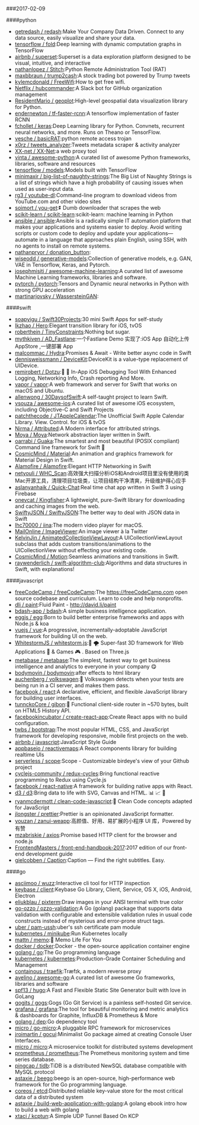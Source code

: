 ###2017-02-09

####python
* [getredash / redash](https://github.com/getredash/redash):Make Your Company Data Driven. Connect to any data source, easily visualize and share your data.
* [tensorflow / fold](https://github.com/tensorflow/fold):Deep learning with dynamic computation graphs in TensorFlow
* [airbnb / superset](https://github.com/airbnb/superset):Superset is a data exploration platform designed to be visual, intuitive, and interactive
* [nathanlopez / Stitch](https://github.com/nathanlopez/Stitch):Python Remote Administration Tool (RAT)
* [maxbbraun / trump2cash](https://github.com/maxbbraun/trump2cash):A stock trading bot powered by Trump tweets
* [kylemcdonald / FreeWifi](https://github.com/kylemcdonald/FreeWifi):How to get free wifi.
* [Netflix / hubcommander](https://github.com/Netflix/hubcommander):A Slack bot for GitHub organization management
* [ResidentMario / geoplot](https://github.com/ResidentMario/geoplot):High-level geospatial data visualization library for Python.
* [endernewton / tf-faster-rcnn](https://github.com/endernewton/tf-faster-rcnn):A tensorflow implementation of faster RCNN
* [fchollet / keras](https://github.com/fchollet/keras):Deep Learning library for Python. Convnets, recurrent neural networks, and more. Runs on Theano or TensorFlow.
* [vesche / basicRAT](https://github.com/vesche/basicRAT):python remote access trojan
* [x0rz / tweets_analyzer](https://github.com/x0rz/tweets_analyzer):Tweets metadata scraper & activity analyzer
* [XX-net / XX-Net](https://github.com/XX-net/XX-Net):a web proxy tool
* [vinta / awesome-python](https://github.com/vinta/awesome-python):A curated list of awesome Python frameworks, libraries, software and resources
* [tensorflow / models](https://github.com/tensorflow/models):Models built with TensorFlow
* [minimaxir / big-list-of-naughty-strings](https://github.com/minimaxir/big-list-of-naughty-strings):The Big List of Naughty Strings is a list of strings which have a high probability of causing issues when used as user-input data.
* [rg3 / youtube-dl](https://github.com/rg3/youtube-dl):Command-line program to download videos from YouTube.com and other video sites
* [soimort / you-get](https://github.com/soimort/you-get):⏬ Dumb downloader that scrapes the web
* [scikit-learn / scikit-learn](https://github.com/scikit-learn/scikit-learn):scikit-learn: machine learning in Python
* [ansible / ansible](https://github.com/ansible/ansible):Ansible is a radically simple IT automation platform that makes your applications and systems easier to deploy. Avoid writing scripts or custom code to deploy and update your applications— automate in a language that approaches plain English, using SSH, with no agents to install on remote systems.
* [nathanpryor / donation_button](https://github.com/nathanpryor/donation_button):
* [wiseodd / generative-models](https://github.com/wiseodd/generative-models):Collection of generative models, e.g. GAN, VAE in Tensorflow, Keras, and Pytorch.
* [josephmisiti / awesome-machine-learning](https://github.com/josephmisiti/awesome-machine-learning):A curated list of awesome Machine Learning frameworks, libraries and software.
* [pytorch / pytorch](https://github.com/pytorch/pytorch):Tensors and Dynamic neural networks in Python with strong GPU acceleration
* [martinarjovsky / WassersteinGAN](https://github.com/martinarjovsky/WassersteinGAN):

####swift
* [soapyigu / Swift30Projects](https://github.com/soapyigu/Swift30Projects):30 mini Swift Apps for self-study
* [lkzhao / Hero](https://github.com/lkzhao/Hero):Elegant transition library for iOS, tvOS
* [roberthein / TinyConstraints](https://github.com/roberthein/TinyConstraints):Nothing but sugar.
* [mythkiven / AD_Fastlane](https://github.com/mythkiven/AD_Fastlane):一个Fastlane Demo 实现了:iOS App 自动化上传 AppStore ,一键部署 App
* [malcommac / Hydra](https://github.com/malcommac/Hydra):Promises & Await - Write better async code in Swift
* [dennisweissmann / DeviceKit](https://github.com/dennisweissmann/DeviceKit):DeviceKit is a value-type replacement of UIDevice.
* [remirobert / Dotzu](https://github.com/remirobert/Dotzu):📱 👀 In-App iOS Debugging Tool With Enhanced Logging, Networking Info, Crash reporting And More.
* [vapor / vapor](https://github.com/vapor/vapor):A web framework and server for Swift that works on macOS and Ubuntu.
* [allenwong / 30DaysofSwift](https://github.com/allenwong/30DaysofSwift):A self-taught project to learn Swift.
* [vsouza / awesome-ios](https://github.com/vsouza/awesome-ios):A curated list of awesome iOS ecosystem, including Objective-C and Swift Projects
* [patchthecode / JTAppleCalendar](https://github.com/patchthecode/JTAppleCalendar):The Unofficial Swift Apple Calendar Library. View. Control. for iOS & tvOS
* [Nirma / Attributed](https://github.com/Nirma/Attributed):A Modern interface for attributed strings.
* [Moya / Moya](https://github.com/Moya/Moya):Network abstraction layer written in Swift.
* [oarrabi / Guaka](https://github.com/oarrabi/Guaka):The smartest and most beautiful (POSIX compliant) Command line framework for Swift 🤖
* [CosmicMind / Material](https://github.com/CosmicMind/Material):An animation and graphics framework for Material Design in Swift.
* [Alamofire / Alamofire](https://github.com/Alamofire/Alamofire):Elegant HTTP Networking in Swift
* [netyouli / WHC_Scan](https://github.com/netyouli/WHC_Scan):高效强大扫描分析iOS和Android项目里没有使用的类Mac开源工具，清理项目垃圾类，让项目结构干净清爽，升级维护得心应手
* [aslanyanhaik / Quick-Chat](https://github.com/aslanyanhaik/Quick-Chat):Real time chat app written in Swift 3 using Firebase
* [onevcat / Kingfisher](https://github.com/onevcat/Kingfisher):A lightweight, pure-Swift library for downloading and caching images from the web.
* [SwiftyJSON / SwiftyJSON](https://github.com/SwiftyJSON/SwiftyJSON):The better way to deal with JSON data in Swift
* [lhc70000 / iina](https://github.com/lhc70000/iina):The modern video player for macOS.
* [MailOnline / ImageViewer](https://github.com/MailOnline/ImageViewer):An image viewer à la Twitter
* [KelvinJin / AnimatedCollectionViewLayout](https://github.com/KelvinJin/AnimatedCollectionViewLayout):A UICollectionViewLayout subclass that adds custom transitions/animations to the UICollectionView without effecting your existing code.
* [CosmicMind / Motion](https://github.com/CosmicMind/Motion):Seamless animations and transitions in Swift.
* [raywenderlich / swift-algorithm-club](https://github.com/raywenderlich/swift-algorithm-club):Algorithms and data structures in Swift, with explanations!

####javascript
* [freeCodeCamp / freeCodeCamp](https://github.com/freeCodeCamp/freeCodeCamp):The https://freeCodeCamp.com open source codebase and curriculum. Learn to code and help nonprofits.
* [dli / paint](https://github.com/dli/paint):Fluid Paint - http://david.li/paint
* [bdash-app / bdash](https://github.com/bdash-app/bdash):A simple business intelligence application.
* [eggjs / egg](https://github.com/eggjs/egg):Born to build better enterprise frameworks and apps with Node.js & koa
* [vuejs / vue](https://github.com/vuejs/vue):A progressive, incrementally-adoptable JavaScript framework for building UI on the web.
* [WhitestormJS / whitestorm.js](https://github.com/WhitestormJS/whitestorm.js):🚀 🌪 Super-fast 3D framework for Web Applications 🥇 & Games 🎮 . Based on Three.js
* [metabase / metabase](https://github.com/metabase/metabase):The simplest, fastest way to get business intelligence and analytics to everyone in your company 😋
* [bodymovin / bodymovin](https://github.com/bodymovin/bodymovin):after effects to html library
* [auchenberg / volkswagen](https://github.com/auchenberg/volkswagen):🙈 Volkswagen detects when your tests are being run in a CI server, and makes them pass.
* [facebook / react](https://github.com/facebook/react):A declarative, efficient, and flexible JavaScript library for building user interfaces.
* [tunnckoCore / gibon](https://github.com/tunnckoCore/gibon):🥇 Functional client-side router in ~570 bytes, built on HTML5 History API.
* [facebookincubator / create-react-app](https://github.com/facebookincubator/create-react-app):Create React apps with no build configuration.
* [twbs / bootstrap](https://github.com/twbs/bootstrap):The most popular HTML, CSS, and JavaScript framework for developing responsive, mobile first projects on the web.
* [airbnb / javascript](https://github.com/airbnb/javascript):JavaScript Style Guide
* [appbaseio / reactivemaps](https://github.com/appbaseio/reactivemaps):A React components library for building realtime UIs
* [serverless / scope](https://github.com/serverless/scope):Scope - Customizable birdeye's view of your Github project
* [cyclejs-community / redux-cycles](https://github.com/cyclejs-community/redux-cycles):Bring functional reactive programming to Redux using Cycle.js
* [facebook / react-native](https://github.com/facebook/react-native):A framework for building native apps with React.
* [d3 / d3](https://github.com/d3/d3):Bring data to life with SVG, Canvas and HTML. 📊 📈 🎉
* [ryanmcdermott / clean-code-javascript](https://github.com/ryanmcdermott/clean-code-javascript):🛁 Clean Code concepts adapted for JavaScript
* [jlongster / prettier](https://github.com/jlongster/prettier):Prettier is an opinionated JavaScript formatter.
* [youzan / zanui-weapp](https://github.com/youzan/zanui-weapp):高颜值、好用、易扩展的小程序 UI 库，Powered by 有赞
* [mzabriskie / axios](https://github.com/mzabriskie/axios):Promise based HTTP client for the browser and node.js
* [FrontendMasters / front-end-handbook-2017](https://github.com/FrontendMasters/front-end-handbook-2017):2017 edition of our front-end development guide
* [gielcobben / Caption](https://github.com/gielcobben/Caption):Caption — Find the right subtitles. Easy.

####go
* [asciimoo / wuzz](https://github.com/asciimoo/wuzz):Interactive cli tool for HTTP inspection
* [keybase / client](https://github.com/keybase/client):Keybase Go Library, Client, Service, OS X, iOS, Android, Electron
* [eliukblau / pixterm](https://github.com/eliukblau/pixterm):Draw images in your ANSI terminal with true color
* [go-ozzo / ozzo-validation](https://github.com/go-ozzo/ozzo-validation):A Go (golang) package that supports data validation with configurable and extensible validation rules in usual code constructs instead of mysterious and error-prone struct tags.
* [uber / pam-ussh](https://github.com/uber/pam-ussh):uber's ssh certificate pam module
* [kubernetes / minikube](https://github.com/kubernetes/minikube):Run Kubernetes locally
* [mattn / memo](https://github.com/mattn/memo):📓 Memo Life For You
* [docker / docker](https://github.com/docker/docker):Docker - the open-source application container engine
* [golang / go](https://github.com/golang/go):The Go programming language
* [kubernetes / kubernetes](https://github.com/kubernetes/kubernetes):Production-Grade Container Scheduling and Management
* [containous / traefik](https://github.com/containous/traefik):Træfɪk, a modern reverse proxy
* [avelino / awesome-go](https://github.com/avelino/awesome-go):A curated list of awesome Go frameworks, libraries and software
* [spf13 / hugo](https://github.com/spf13/hugo):A Fast and Flexible Static Site Generator built with love in GoLang
* [gogits / gogs](https://github.com/gogits/gogs):Gogs (Go Git Service) is a painless self-hosted Git service.
* [grafana / grafana](https://github.com/grafana/grafana):The tool for beautiful monitoring and metric analytics & dashboards for Graphite, InfluxDB & Prometheus & More
* [golang / dep](https://github.com/golang/dep):Go dependency tool
* [micro / go-micro](https://github.com/micro/go-micro):A pluggable RPC framework for microservices
* [jroimartin / gocui](https://github.com/jroimartin/gocui):Minimalist Go package aimed at creating Console User Interfaces.
* [micro / micro](https://github.com/micro/micro):A microservice toolkit for distributed systems development
* [prometheus / prometheus](https://github.com/prometheus/prometheus):The Prometheus monitoring system and time series database.
* [pingcap / tidb](https://github.com/pingcap/tidb):TiDB is a distributed NewSQL database compatible with MySQL protocol
* [astaxie / beego](https://github.com/astaxie/beego):beego is an open-source, high-performance web framework for the Go programming language.
* [coreos / etcd](https://github.com/coreos/etcd):Distributed reliable key-value store for the most critical data of a distributed system
* [astaxie / build-web-application-with-golang](https://github.com/astaxie/build-web-application-with-golang):A golang ebook intro how to build a web with golang
* [xtaci / kcptun](https://github.com/xtaci/kcptun):A Simple UDP Tunnel Based On KCP
